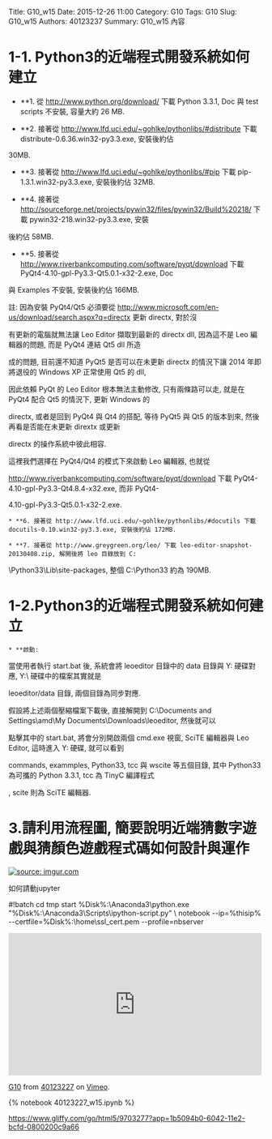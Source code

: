 Title: G10_w15
Date: 2015-12-26 11:00
Category: G10
Tags: G10
Slug: G10_w15
Authors: 40123237
Summary: G10_w15 內容

1-1. Python3的近端程式開發系統如何建立
============
   * **1. 從 http://www.python.org/download/ 下載 Python 3.3.1, Doc 與 test scripts 不安裝, 容量大約 26 MB.

  * **2. 接著從 http://www.lfd.uci.edu/~gohlke/pythonlibs/#distribute 下載 distribute-0.6.36.win32-py3.3.‌exe, 安裝後約佔 

30MB.

   * **3. 接著從 http://www.lfd.uci.edu/~gohlke/pythonlibs/#pip 下載 pip-1.3.1.win32-py3.3.‌exe, 安裝後約佔 32MB.

   * **4. 接著從 http://sourceforge.net/projects/pywin32/files/pywin32/Build%20218/ 下載 pywin32-218.win32-py3.3.exe, 安裝

後約佔 58MB.

   * **5. 接著從 http://www.riverbankcomputing.com/software/pyqt/download 下載 PyQt4-4.10-gpl-Py3.3-Qt5.0.1-x32-2.exe, Doc 

與 Examples 不安裝, 安裝後約佔 166MB.

註: 因為安裝 PyQt4/Qt5 必須要從 http://www.microsoft.com/en-us/download/search.aspx?q=directx 更新 directx, 對於沒

有更新的電腦就無法讓 Leo Editor 擷取到最新的 directx dll, 因為這不是 Leo 編輯器的問題, 而是 PyQt4 連結 Qt5 dll 所造

成的問題, 目前還不知道 PyQt5 是否可以在未更新 directx 的情況下讓 2014 年即將退役的 Windows XP 正常使用 Qt5 的 dll, 

因此依賴 PyQt 的 Leo Editor 根本無法主動修改, 只有兩條路可以走, 就是在 PyQt4 配合 Qt5  的情況下, 更新 Windows 的 

directx, 或者是回到 PyQt4 與 Qt4 的搭配, 等待 PyQt5 與 Qt5 的版本到來, 然後再看是否能在未更新 dirextx 或更新 

directx 的操作系統中彼此相容.

這裡我們選擇在 PyQt4/Qt4 的模式下來啟動 Leo 編輯器, 也就從  

http://www.riverbankcomputing.com/software/pyqt/download 下載 PyQt4-4.10-gpl-Py3.3-Qt4.8.4-x32.exe, 而非 PyQt4-

4.10-gpl-Py3.3-Qt5.0.1-x32-2.exe.

    * **6. 接著從 http://www.lfd.uci.edu/~gohlke/pythonlibs/#docutils 下載 docutils-0.10.win32-py3.3.‌exe, 安裝後約佔 172MB.

    * **7. 接著從 http://www.greygreen.org/leo/ 下載 leo-editor-snapshot-20130408.zip, 解開後將 leo 目錄放到 C:

\Python33\Lib\site-packages\, 整個 C:\Python33 約為 190MB.

1-2.Python3的近端程式開發系統如何建立
============
    * **啟動:
當使用者執行 start.bat 後, 系統會將 leoeditor 目錄中的 data 目錄與 Y: 硬碟對應, Y:\ 硬碟中的檔案其實就是 

leoeditor/data 目錄, 兩個目錄為同步對應.
 
假設將上述兩個壓縮檔案下載後, 直接解開到 C:\Documents and Settings\amd\My Documents\Downloads\leoeditor, 然後就可以

點擊其中的 start.bat, 將會分別開啟兩個 cmd.exe 視窗, SciTE 編輯器與 Leo Editor, 這時進入 Y: 硬碟, 就可以看到 

commands, exammples, Python33, tcc 與 wscite 等五個目錄, 其中 Python33 為可攜的 Python 3.3.1, tcc 為 TinyC 編譯程式

, scite 則為 SciTE 編輯器.

3.請利用流程圖, 簡要說明近端猜數字遊戲與猜顏色遊戲程式碼如何設計與運作
============

<a href="http://imgur.com/P9vZLUM"><img src="http://i.imgur.com/P9vZLUM.jpg" title="source: imgur.com" /></a>

如何請動jupyter


#!batch
    cd tmp
    start %Disk%:\Anaconda3\python.exe "%Disk%:\Anaconda3\Scripts\ipython-script.py" \ 
    notebook --ip=%thisip% --certfile=%Disk%:\home\ssl_cert.pem --profile=nbserver


<iframe src="https://player.vimeo.com/video/151098807" width="500" height="281" frameborder="0" webkitallowfullscreen mozallowfullscreen allowfullscreen></iframe>
<p><a href="https://vimeo.com/151098807">G10</a> from <a href="https://vimeo.com/user28483043">40123227</a> on <a href="https://vimeo.com">Vimeo</a>.</p>




<!-- 導入 brython.js -->

<script type="text/javascript" src="js/Brython3.2.3-20151122-082712/brython.js"></script>

<!-- 啟動 brython() -->

<script>
window.onload=function(){
brython(1);
}
</script>

<!-- 以下利用 Brython 程式執行繪圖 -->

<canvas id="plotarea" width="500" height="500"></canvas>

<script type="text/python3">
# 導入 doc
from browser import document as doc
from browser import console
import math

# 準備繪圖畫布
canvas = doc["plotarea"]
ctx = canvas.getContext("2d")

# 進行座標轉換, x 軸不變, y 軸反向且移動 500 光點
ctx.setTransform(1, 0, 0, -1, 0, 500)

# 大禮物(方形)
ctx.beginPath()
ctx.lineWidth = 5
ctx.moveTo(94, 30)
ctx.lineTo(86, 180)
ctx.lineTo(293, 180)
ctx.lineTo(279, 30)
ctx.lineTo(94, 30)
# 大禮物(緞帶)
ctx.lineTo(91, 92)
ctx.lineTo(285, 86)
ctx.lineTo(286, 105)
ctx.lineTo(90, 117)
ctx.lineTo(86, 180)
ctx.lineTo(174, 180)
ctx.lineTo(179, 30)
ctx.lineTo(199, 30)
ctx.lineTo(199, 180)
# 大禮物(蝴蝶結)
ctx.lineTo(186, 180)
ctx.lineTo(237, 206)
ctx.lineTo(228, 256)
ctx.lineTo(190, 230)
ctx.lineTo(186, 180)
ctx.lineTo(178, 241)
ctx.lineTo(144, 279)
ctx.lineTo(138, 223)
ctx.lineTo(186, 180)
ctx.strokeStyle = "rgb(255, 0, 0)"
ctx.stroke()

# 小禮物(方形)
ctx.beginPath()
ctx.lineWidth = 3
ctx.moveTo(316, 30)
ctx.lineTo(312, 105)
ctx.lineTo(416, 105)
ctx.lineTo(409, 30)
ctx.lineTo(316, 30)
# 小禮物(緞帶)
ctx.lineTo(315, 61)
ctx.lineTo(412, 58)
ctx.lineTo(413, 76)
ctx.lineTo(314, 73)
ctx.lineTo(312, 105)
ctx.lineTo(356, 105)
ctx.lineTo(353, 30)
ctx.lineTo(365, 30)
ctx.lineTo(369, 105)
# 小禮物(蝴蝶結)
ctx.lineTo(362, 105)
ctx.lineTo(388, 115)
ctx.lineTo(390, 143)
ctx.lineTo(368, 127)
ctx.lineTo(362, 105)
ctx.lineTo(355, 131)
ctx.lineTo(328, 140)
ctx.lineTo(332, 119)
ctx.lineTo(362, 105)
ctx.strokeStyle = "rgb(0, 255, 0)"
ctx.stroke()

</script>


{% notebook 40123227_w15.ipynb %}


<a href="https://www.gliffy.com/go/html5/9703277?app=1b5094b0-6042-11e2-bcfd-0800200c9a66">https://www.gliffy.com/go/html5/9703277?app=1b5094b0-6042-11e2-bcfd-0800200c9a66</a>
